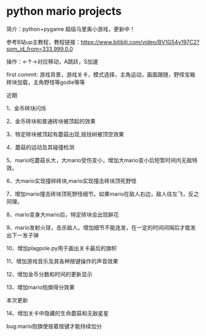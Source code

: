 # python mario projects
简介：python+pygame 超级马里奥小游戏，更新中！

参考B站up主教程，教程链接：https://www.bilibili.com/video/BV1G54y197C2?spm_id_from=333.999.0.0

操作：←↑→对应移动，A跳跃，S加速

first commit:
    游戏背景，游戏关卡，模式选择，主角运动，画面跟随，野怪宝箱砖块加载，主角野怪等godie等等

近期

1、金币砖块闪烁 

2、金币砖块和普通砖块被顶起的效果 

3、特定砖块被顶起有蘑菇出现,摇钱树被顶空效果

4、蘑菇的运动及其碰撞检测

5、mario吃蘑菇长大，大mario受伤变小，增加大mario变小后短暂时间内无敌特效。

6、大mario实现撞碎砖块,mario实现撞击砖块顶死野怪

7、增加mario撞击砖块顶死野怪细节。如果mario在敌人右边，敌人往左飞，反之同理。

8、mario变身大mario后，特定砖块会出现鲜花

9、mario发射火球，击杀敌人。增加细节不能连发，在一定的时间间隔后才能发出下一发子弹

10、增加plagpole.py用于画出关卡最后的旗帜

11、增加游戏音乐及其各种按键操作的声音效果

12、增加金币分数和时间的更新显示

13、增加mario抱旗得分效果

本次更新

14、增加关卡中隐藏的生命蘑菇和无敌星星

bug:mario抱旗使按着按键才能持续加分




